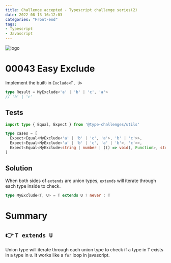 ```yaml
---
title: Challenge accepted - Typescript challenge series(2)
date: 2022-08-13 16:12:03
categories: "Front-end"
tags:
- Typescript
- Javascript
---
```


![logo](https://tsch.js.org/logo.svg)

# 00043 Easy Exclude

Implement the built-in `Exclude<T, U>`

```ts
type Result = MyExclude<'a' | 'b' | 'c', 'a'>
// 'b' | 'c'
```

## Tests
```ts
import type { Equal, Expect } from '@type-challenges/utils'

type cases = [
  Expect<Equal<MyExclude<'a' | 'b' | 'c', 'a'>, 'b' | 'c'>>,
  Expect<Equal<MyExclude<'a' | 'b' | 'c', 'a' | 'b'>, 'c'>>,
  Expect<Equal<MyExclude<string | number | (() => void), Function>, string | number>>,
]
```

## Solution

When both sides of `extends` are union types, `extends` will iterate through each type inside to check.


```ts
type MyExclude<T, U> = T extends U ? never : T
```

# Summary

## 👉 `T extends U`
Union type will iterate through each union type to check if a type in `T` exists in a type in `U`. It works like a `for` loop in javascript.

